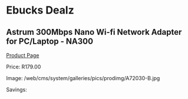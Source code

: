 
# Ebucks Dealz
## Astrum 300Mbps Nano Wi-fi Network Adapter for PC/Laptop - NA300
[Product Page](https://www.ebucks.com/web/shop/productSelected.do?prodId=1207253250&catId=714948688)

Price: R179.00

Image: /web/cms/system/galleries/pics/prodimg/A72030-B.jpg

Savings: 


	